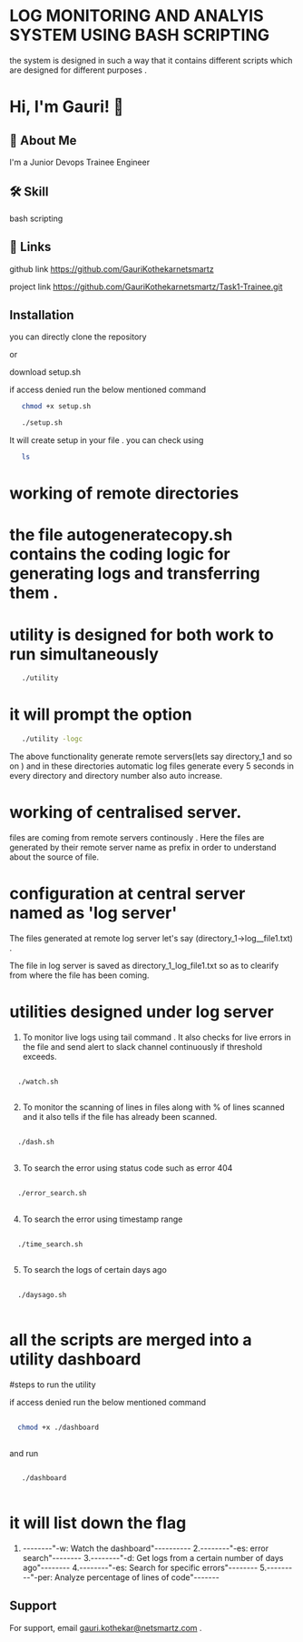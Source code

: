 
# LOG MONITORING AND ANALYIS SYSTEM USING BASH SCRIPTING

the system is designed in such a way that it contains different scripts which are designed for different purposes .

# Hi, I'm Gauri! 👋


## 🚀 About Me
I'm a Junior Devops Trainee Engineer


## 🛠 Skill

bash scripting 
## 🔗 Links
github link 
https://github.com/GauriKothekarnetsmartz

project link
https://github.com/GauriKothekarnetsmartz/Task1-Trainee.git


## Installation
you can directly clone the repository 

or

download setup.sh

if access denied run the below mentioned command

```bash
   chmod +x setup.sh  
```
```bash
   ./setup.sh  
```
It will create setup in your file .
you can check using 

```bash
   ls  
```


# working of remote directories

# the file autogeneratecopy.sh contains the coding logic for generating logs and transferring them .
# utility is designed for both work to run simultaneously

```bash
   ./utility  
```
# it will prompt the option
```bash
   ./utility -logc  
```

The above functionality generate remote servers(lets say directory_1 and so on )  and in these directories  automatic log files generate every 5 seconds in every directory and directory number also auto increase.

# working of centralised server.
files are coming from remote servers continously . Here the files are generated by their remote server name as prefix in order to understand about the source of file.

# configuration at central server named as 'log server'

The files generated at remote log server let's say (directory_1->log__file1.txt) .

The file in log server is saved as directory_1_log_file1.txt so as to clearify from where the file has been coming.

 # utilities designed under log server

 1. To monitor live logs using tail command . It also checks for live errors in the file and send alert to slack   channel continuously if threshold exceeds.

 ```bash
   
   ./watch.sh
  
```
 
 2. To monitor the scanning of lines in files along with % of lines scanned and it also tells if the file has already been scanned.
 ```bash
   
   ./dash.sh
  
```
 3. To search the error using status code such as error 404
 ```bash
   
   ./error_search.sh
  
```
 4. To search the error using timestamp range
 ```bash
   
   ./time_search.sh
  
```
 5. To search the logs of certain days ago
 ```bash
   
   ./daysago.sh
  
```

 # all the scripts are merged  into a utility dashboard

 #steps  to run the utility

 if access denied run the below mentioned command
 
 ```bash
   
   chmod +x ./dashboard 
  
```
and run

```bash
   
   ./dashboard 
  
```
# it will list down the flag
1. --------"-w: Watch the dashboard"----------
2.--------"-es: error search"--------
3.--------"-d: Get logs from a certain number of days ago"--------
4.--------"-es: Search for specific errors"--------
5.---------"-per: Analyze percentage of lines of code"-------


    
## Support

For support, email gauri.kothekar@netsmartz.com .

